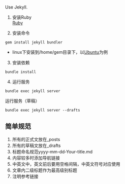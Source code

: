 Use Jekyll.

1. 安装Ruby  
[Ruby](https://www.ruby-lang.org/en/downloads/)

2. 安装命令
```
gem install jekyll bundler
```
- linux下安装到/home/gem目录下，以[Ubuntu](https://jekyllrb.com/docs/installation/ubuntu/)为例

3. 安装依赖
```
bundle install
```

4. 运行服务
```
bundle exec jekyll server
```
运行服务（草稿）
```
bundle exec jekyll server --drafts
```

## 简单规范 
1. 所有的正式文放在_posts
2. 所有的草稿文放在_drafts
3. 标题命名规范yyyy-mm-dd-Your-title.md
4. 内容较多时添加导航链接
5. 中英文中，英文前后要用空格间隔，中英文符号对应使用
6. 文章内二级标题作为最高级别标题
7. 注明参考链接